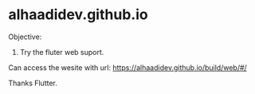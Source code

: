 # alhaadidev.github.io

Objective:
1. Try the fluter web suport.


Can access the wesite with url: https://alhaadidev.github.io/build/web/#/

Thanks Flutter.
